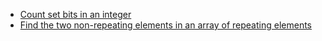- [Count set bits in an integer](https://github.com/mansi05041/Love_babbar_DSA_sheet/tree/main/Bit%20manipulation/1.CountSetBits)
- [Find the two non-repeating elements in an array of repeating elements](https://github.com/mansi05041/Love_babbar_DSA_sheet/tree/main/Bit%20manipulation/2.NonRepeatingNumbers)